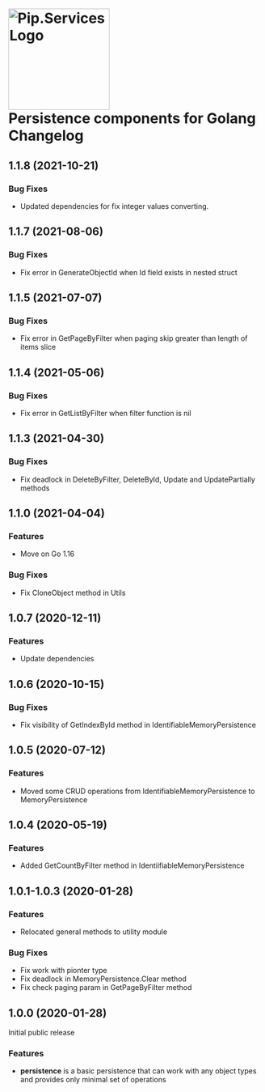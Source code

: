 # <img src="https://uploads-ssl.webflow.com/5ea5d3315186cf5ec60c3ee4/5edf1c94ce4c859f2b188094_logo.svg" alt="Pip.Services Logo" width="200"> <br/> Persistence components for Golang Changelog

## <a name="1.1.8"></a> 1.1.8 (2021-10-21) 
### Bug Fixes
- Updated dependencies for fix integer values converting.

## <a name="1.1.7"></a> 1.1.7 (2021-08-06) 
### Bug Fixes
- Fix error in GenerateObjectId when Id field exists in nested struct

## <a name="1.1.5"></a> 1.1.5 (2021-07-07) 
### Bug Fixes
- Fix error in GetPageByFilter when paging skip greater than length of items slice

## <a name="1.1.4"></a> 1.1.4 (2021-05-06) 
### Bug Fixes
- Fix error in GetListByFilter when filter function is nil

## <a name="1.1.3"></a> 1.1.3 (2021-04-30) 
### Bug Fixes
- Fix deadlock in DeleteByFilter, DeleteById, Update and UpdatePartially methods

## <a name="1.1.0"></a> 1.1.0 (2021-04-04) 
### Features
* Move on Go 1.16

### Bug Fixes
* Fix CloneObject method in Utils

## <a name="1.0.7"></a> 1.0.7 (2020-12-11) 

### Features
* Update dependencies

## <a name="1.0.6"></a> 1.0.6 (2020-10-15) 

### Bug Fixes
* Fix visibility of GetIndexById method in IdentifiableMemoryPersistence


## <a name="1.0.5"></a> 1.0.5 (2020-07-12) 

### Features
* Moved some CRUD operations from IdentifiableMemoryPersistence to MemoryPersistence


## <a name="1.0.4"></a> 1.0.4 (2020-05-19) 

### Features
* Added GetCountByFilter method in IdentiifiableMemoryPersistence


## <a name="1.0.1-1.0.3"></a> 1.0.1-1.0.3 (2020-01-28) 

### Features
* Relocated general methods to utility module

### Bug Fixes
* Fix work with pionter type
* Fix deadlock in MemoryPersistence.Clear method
* Fix check paging param in GetPageByFilter method

## <a name="1.0.0"></a> 1.0.0 (2020-01-28) 

Initial public release

### Features
* **persistence** is a basic persistence that can work with any object types and provides only minimal set of operations
